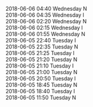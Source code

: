 2018-06-06 04:40 Wednesday  N  
2018-06-06 04:35 Wednesday  I  
2018-06-06 02:20 Wednesday  N  
2018-06-06 02:15 Wednesday  I  
2018-06-06 01:55 Wednesday  N  
2018-06-05 22:40 Tuesday  I  
2018-06-05 22:35 Tuesday  N  
2018-06-05 21:25 Tuesday  I  
2018-06-05 21:20 Tuesday  N  
2018-06-05 21:10 Tuesday  I  
2018-06-05 21:00 Tuesday  N  
2018-06-05 20:50 Tuesday  I  
2018-06-05 18:45 Tuesday  N  
2018-06-05 18:40 Tuesday  I  
2018-06-05 11:50 Tuesday  N  
